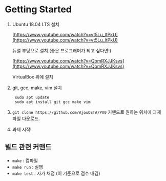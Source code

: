 # Getting Started

1. Ubuntu 18.04 LTS 설치

    [https://www.youtube.com/watch?v=vt5Lu_ltPkU](https://www.youtube.com/watch?v=vt5Lu_ltPkU)

    듀얼 부팅으로 설치 (좋은 프로그래머가 되고 싶다면!)

    [https://www.youtube.com/watch?v=QbmRXJJKsvs](https://www.youtube.com/watch?v=QbmRXJJKsvs)

    VirtualBox 위에 설치

2. git, gcc, make, vim 설치

        sudo apt update
        sudo apt install git gcc make vim

3. `git clone https://github.com/AjouOSTA/PA0` 커맨드로 원하는 위치에 과제 파일 다운로드.
4. 과제 시작!

## 빌드 관련 커맨드

- `make` : 컴파일
- `make run` : 실행
- `make test` : 자가 채점 (이 기준으로 점수 매김)


